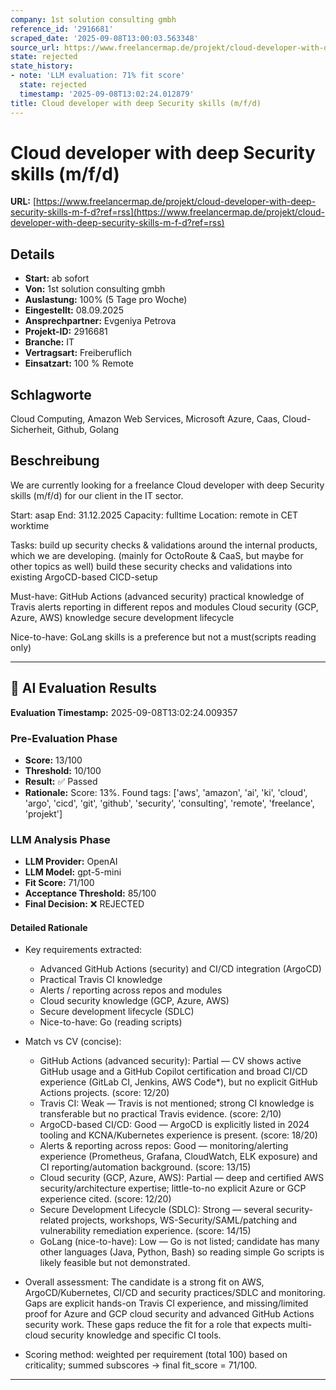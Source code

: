 ```yaml
---
company: 1st solution consulting gmbh
reference_id: '2916681'
scraped_date: '2025-09-08T13:00:03.563348'
source_url: https://www.freelancermap.de/projekt/cloud-developer-with-deep-security-skills-m-f-d?ref=rss
state: rejected
state_history:
- note: 'LLM evaluation: 71% fit score'
  state: rejected
  timestamp: '2025-09-08T13:02:24.012879'
title: Cloud developer with deep Security skills (m/f/d)
---
```



# Cloud developer with deep Security skills (m/f/d)
**URL:** [https://www.freelancermap.de/projekt/cloud-developer-with-deep-security-skills-m-f-d?ref=rss](https://www.freelancermap.de/projekt/cloud-developer-with-deep-security-skills-m-f-d?ref=rss)
## Details
- **Start:** ab sofort
- **Von:** 1st solution consulting gmbh
- **Auslastung:** 100% (5 Tage pro Woche)
- **Eingestellt:** 08.09.2025
- **Ansprechpartner:** Evgeniya Petrova
- **Projekt-ID:** 2916681
- **Branche:** IT
- **Vertragsart:** Freiberuflich
- **Einsatzart:** 100
                                                % Remote

## Schlagworte
Cloud Computing, Amazon Web Services, Microsoft Azure, Caas, Cloud-Sicherheit, Github, Golang

## Beschreibung
We are currently looking for a freelance Cloud developer with deep Security skills (m/f/d) for our client in the IT sector.

Start: asap
End: 31.12.2025
Capacity: fulltime
Location: remote in CET worktime

Tasks:
build up security checks & validations around the internal products, which we are developing. (mainly for OctoRoute & CaaS, but maybe for other topics as well)
build these security checks and validations into existing ArgoCD-based CICD-setup

Must-have:
GitHub Actions (advanced security)
practical knowledge of Travis
alerts
reporting in different repos and modules
Cloud security (GCP, Azure, AWS) knowledge
secure development lifecycle

Nice-to-have:
GoLang skills is a preference but not a must(scripts reading only)

---

## 🤖 AI Evaluation Results

**Evaluation Timestamp:** 2025-09-08T13:02:24.009357

### Pre-Evaluation Phase
- **Score:** 13/100
- **Threshold:** 10/100
- **Result:** ✅ Passed
- **Rationale:** Score: 13%. Found tags: ['aws', 'amazon', 'ai', 'ki', 'cloud', 'argo', 'cicd', 'git', 'github', 'security', 'consulting', 'remote', 'freelance', 'projekt']

### LLM Analysis Phase
- **LLM Provider:** OpenAI
- **LLM Model:** gpt-5-mini
- **Fit Score:** 71/100
- **Acceptance Threshold:** 85/100
- **Final Decision:** ❌ REJECTED

#### Detailed Rationale
- Key requirements extracted:
  - Advanced GitHub Actions (security) and CI/CD integration (ArgoCD)
  - Practical Travis CI knowledge
  - Alerts / reporting across repos and modules
  - Cloud security knowledge (GCP, Azure, AWS)
  - Secure development lifecycle (SDLC)
  - Nice-to-have: Go (reading scripts)

- Match vs CV (concise):
  - GitHub Actions (advanced security): Partial — CV shows active GitHub usage and a GitHub Copilot certification and broad CI/CD experience (GitLab CI, Jenkins, AWS Code*), but no explicit GitHub Actions projects. (score: 12/20)
  - Travis CI: Weak — Travis is not mentioned; strong CI knowledge is transferable but no practical Travis evidence. (score: 2/10)
  - ArgoCD-based CI/CD: Good — ArgoCD is explicitly listed in 2024 tooling and KCNA/Kubernetes experience is present. (score: 18/20)
  - Alerts & reporting across repos: Good — monitoring/alerting experience (Prometheus, Grafana, CloudWatch, ELK exposure) and CI reporting/automation background. (score: 13/15)
  - Cloud security (GCP, Azure, AWS): Partial — deep and certified AWS security/architecture expertise; little-to-no explicit Azure or GCP experience cited. (score: 12/20)
  - Secure Development Lifecycle (SDLC): Strong — several security-related projects, workshops, WS-Security/SAML/patching and vulnerability remediation experience. (score: 14/15)
  - GoLang (nice-to-have): Low — Go is not listed; candidate has many other languages (Java, Python, Bash) so reading simple Go scripts is likely feasible but not demonstrated.

- Overall assessment: The candidate is a strong fit on AWS, ArgoCD/Kubernetes, CI/CD and security practices/SDLC and monitoring. Gaps are explicit hands-on Travis CI experience, and missing/limited proof for Azure and GCP cloud security and advanced GitHub Actions security work. These gaps reduce the fit for a role that expects multi-cloud security knowledge and specific CI tools.

- Scoring method: weighted per requirement (total 100) based on criticality; summed subscores -> final fit_score = 71/100.

---

